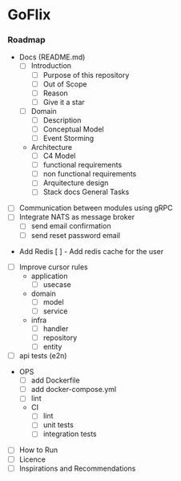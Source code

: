 # GoFlix

### Roadmap

- Docs (README.md)
  - [ ] Introduction 
    - [ ] Purpose of this repository
    - [ ] Out of Scope
    - [ ] Reason
    - [ ] Give it a star
  - [ ] Domain
    - [ ] Description
    - [ ] Conceptual Model
    - [ ] Event Storming
  - Architecture
    - [ ] C4 Model
    - [ ] functional requirements
    - [ ] non functional requirements
    - [ ] Arquitecture design
    - [ ] Stack docs
General Tasks  
- [ ] Communication between modules using gRPC
- [ ] Integrate NATS as message broker
  - [ ] send email confirmation
  - [ ] send reset password email
- Add Redis
  [ ] - Add redis cache for the user

- [ ] Improve cursor rules
  - application
    - [ ] usecase
  - domain
    - [ ] model
    - [ ] service
  - infra
    - [ ] handler
    - [ ] repository
    - [ ] entity
- [ ] api tests (e2n)
  
- OPS
    - [ ] add Dockerfile
    - [ ] add docker-compose.yml
    - [ ] lint
    - CI
        - [ ] lint
        - [ ] unit tests
        - [ ] integration tests

- [ ] How to Run
- [ ] Licence
- [ ] Inspirations and Recommendations